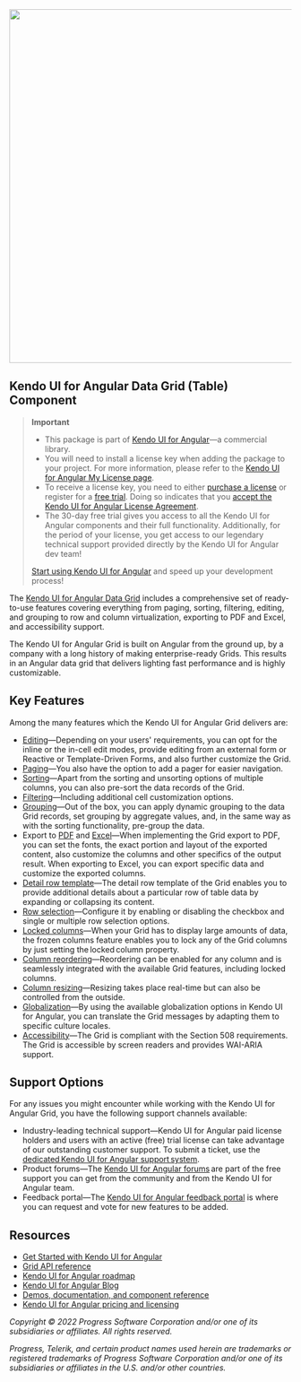 <a href="https://www.telerik.com/kendo-angular-ui?utm_medium=referral&utm_source=npm&utm_campaign=kendo-ui-angular-trial-npm-grid" target="_blank">
<img width="631" src="https://www.telerik.com/kendo-angular-ui/npm-banner.svg">
</a>

## Kendo UI for Angular Data Grid (Table) Component

> **Important**
> * This package is part of [Kendo UI for Angular](https://www.telerik.com/kendo-angular-ui?utm_medium=referral&utm_source=npm&utm_campaign=kendo-ui-angular-trial-npm-grid)&mdash;a commercial library.
> * You will need to install a license key when adding the package to your project. For more information, please refer to the [Kendo UI for Angular My License page](https://www.telerik.com/kendo-angular-ui/my-license?utm_medium=referral&utm_source=npm&utm_campaign=kendo-ui-angular-trial-npm-grid).
> * To receive a license key, you need to either [purchase a license](https://www.telerik.com/purchase/kendo-ui?utm_medium=referral&utm_source=npm&utm_campaign=kendo-ui-angular-trial-npm-grid) or register for a [free trial](https://www.telerik.com/download-login-v2-kendo-angular-ui?utm_medium=referral&utm_source=npm&utm_campaign=kendo-ui-angular-trial-npm-grid). Doing so indicates that you [accept the Kendo UI for Angular License Agreement](https://www.telerik.com/purchase/license-agreement/kendo-ui?utm_medium=referral&utm_source=npm&utm_campaign=kendo-ui-angular-trial-npm-grid).
> * The 30-day free trial gives you access to all the Kendo UI for Angular components and their full functionality. Additionally, for the period of your license, you get access to our legendary technical support provided directly by the Kendo UI for Angular dev team!
>
> [Start using Kendo UI for Angular](https://www.telerik.com/download-login-v2-kendo-angular-ui?utm_medium=referral&utm_source=npm&utm_campaign=kendo-ui-angular-trial-npm-grid) and speed up your development process!

The [Kendo UI for Angular Data Grid](https://www.telerik.com/download-login-v2-kendo-angular-ui?utm_medium=referral&utm_source=npm&utm_campaign=kendo-ui-angular-trial-npm-grid) includes a comprehensive set of ready-to-use features covering everything from paging, sorting, filtering, editing, and grouping to row and column virtualization, exporting to PDF and Excel, and accessibility support.

The Kendo UI for Angular Grid is built on Angular from the ground up, by a company with a long history of making enterprise-ready Grids. This results in an Angular data grid that delivers lighting fast performance and is highly customizable.

## Key Features

Among the many features which the Kendo UI for Angular Grid delivers are:

* [Editing](https://www.telerik.com/kendo-angular-ui/components/grid/editing?utm_medium=referral&utm_source=npm&utm_campaign=kendo-ui-angular-trial-npm-grid)&mdash;Depending on your users' requirements, you can opt for the inline or the in-cell edit modes, provide editing from an external form or Reactive or Template-Driven Forms, and also further customize the Grid.
* [Paging](https://www.telerik.com/kendo-angular-ui/components/grid/paging?utm_medium=referral&utm_source=npm&utm_campaign=kendo-ui-angular-trial-npm-grid)&mdash;You also have the option to add a pager for easier navigation.
* [Sorting](https://www.telerik.com/kendo-angular-ui/components/grid/sorting?utm_medium=referral&utm_source=npm&utm_campaign=kendo-ui-angular-trial-npm-grid)&mdash;Apart from the sorting and unsorting options of multiple columns, you can also pre-sort the data records of the Grid.
* [Filtering](https://www.telerik.com/kendo-angular-ui/components/grid/filtering?utm_medium=referral&utm_source=npm&utm_campaign=kendo-ui-angular-trial-npm-grid)&mdash;Including additional cell customization options.
* [Grouping](https://www.telerik.com/kendo-angular-ui/components/grid/grouping?utm_medium=referral&utm_source=npm&utm_campaign=kendo-ui-angular-trial-npm-grid)&mdash;Out of the box, you can apply dynamic grouping to the data Grid records, set grouping by aggregate values, and, in the same way as with the sorting functionality, pre-group the data.
* Export to [PDF](https://www.telerik.com/kendo-angular-ui/components/grid/export/pdf-export?utm_medium=referral&utm_source=npm&utm_campaign=kendo-ui-angular-trial-npm-grid) and [Excel](https://www.telerik.com/kendo-angular-ui/components/grid/export/excel-export?utm_medium=referral&utm_source=npm&utm_campaign=kendo-ui-angular-trial-npm-grid)&mdash;When implementing the Grid export to PDF, you can set the fonts, the exact portion and layout of the exported content, also customize the columns and other specifics of the output result. When exporting to Excel, you can export specific data and customize the exported columns.
* [Detail row template](https://www.telerik.com/kendo-angular-ui/components/grid/advanced-features/detail-template?utm_medium=referral&utm_source=npm&utm_campaign=kendo-ui-angular-trial-npm-grid)&mdash;The detail row template of the Grid enables you to provide additional details about a particular row of table data by expanding or collapsing its content.
* [Row selection](https://www.telerik.com/kendo-angular-ui/components/grid/selection/#toc-selection-modes-and-features?utm_medium=referral&utm_source=npm&utm_campaign=kendo-ui-angular-trial-npm-grid)&mdash;Configure it by enabling or disabling the checkbox and single or multiple row selection options.
* [Locked columns](https://www.telerik.com/kendo-angular-ui/components/grid/columns/locked?utm_medium=referral&utm_source=npm&utm_campaign=kendo-ui-angular-trial-npm-grid)&mdash;When your Grid has to display large amounts of data, the frozen columns feature enables you to lock any of the Grid columns by just setting the locked column property.
* [Column reordering](https://www.telerik.com/kendo-angular-ui/components/grid/columns/reordering?utm_medium=referral&utm_source=npm&utm_campaign=kendo-ui-angular-trial-npm-grid)&mdash;Reordering can be enabled for any column and is seamlessly integrated with the available Grid features, including locked columns.
* [Column resizing](https://www.telerik.com/kendo-angular-ui/components/grid/columns/resizing?utm_medium=referral&utm_source=npm&utm_campaign=kendo-ui-angular-trial-npm-grid)&mdash;Resizing takes place real-time but can also be controlled from the outside.
* [Globalization](https://www.telerik.com/kendo-angular-ui/components/grid/globalization?utm_medium=referral&utm_source=npm&utm_campaign=kendo-ui-angular-trial-npm-grid)&mdash;By using the available globalization options in Kendo UI for Angular, you can translate the Grid messages by adapting them to specific culture locales.
* [Accessibility](https://www.telerik.com/kendo-angular-ui/components/grid/accessibility?utm_medium=referral&utm_source=npm&utm_campaign=kendo-ui-angular-trial-npm-grid)&mdash;The Grid is compliant with the Section 508 requirements. The Grid is accessible by screen readers and provides WAI-ARIA support.

## Support Options

For any issues you might encounter while working with the Kendo UI for Angular Grid, you have the following support channels available:

* Industry-leading technical support&mdash;Kendo UI for Angular paid license holders and users with an active (free) trial license can take advantage of our outstanding customer support. To submit a ticket, use the [dedicated Kendo UI for Angular support system](https://www.telerik.com/account/support-tickets?utm_medium=referral&utm_source=npm&utm_campaign=kendo-ui-angular-trial-npm-grid).
* Product forums&mdash;The [Kendo UI for Angular forums](https://www.telerik.com/forums/kendo-angular-ui?utm_medium=referral&utm_source=npm&utm_campaign=kendo-ui-angular-trial-npm-grid) are part of the free support you can get from the community and from the Kendo UI for Angular team.
* Feedback portal&mdash;The [Kendo UI for Angular feedback portal](https://feedback.telerik.com/kendo-angular-ui?utm_medium=referral&utm_source=npm&utm_campaign=kendo-ui-angular-trial-npm-grid) is where you can request and vote for new features to be added.

## Resources

* [Get Started with Kendo UI for Angular](https://www.telerik.com/kendo-angular-ui/getting-started?utm_medium=referral&utm_source=npm&utm_campaign=kendo-ui-angular-trial-npm-grid)
* [Grid API reference](https://www.telerik.com/kendo-angular-ui/components/grid/api?utm_medium=referral&utm_source=npm&utm_campaign=kendo-ui-angular-trial-npm-grid)
* [Kendo UI for Angular roadmap](https://www.telerik.com/kendo-angular-ui/roadmap?utm_medium=referral&utm_source=npm&utm_campaign=kendo-ui-angular-trial-npm-grid)
* [Kendo UI for Angular Blog](https://www.telerik.com/blogs/tag/kendo-ui-for-angular?utm_medium=referral&utm_source=npm&utm_campaign=kendo-ui-angular-trial-npm-grid)
* [Demos, documentation, and component reference](https://www.telerik.com/kendo-angular-ui/components?utm_medium=referral&utm_source=npm&utm_campaign=kendo-ui-angular-trial-npm-grid)
* [Kendo UI for Angular pricing and licensing](https://www.telerik.com/purchase/kendo-ui?utm_medium=referral&utm_source=npm&utm_campaign=kendo-ui-angular-trial-npm-grid)

*Copyright © 2022 Progress Software Corporation and/or one of its subsidiaries or affiliates. All rights reserved.*

*Progress, Telerik, and certain product names used herein are trademarks or registered trademarks of Progress Software Corporation and/or one of its subsidiaries or affiliates in the U.S. and/or other countries.*
